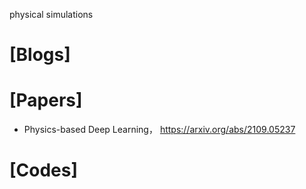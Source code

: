 physical simulations

# [Blogs]

# [Papers]
+ Physics-based Deep Learning， https://arxiv.org/abs/2109.05237

# [Codes]
